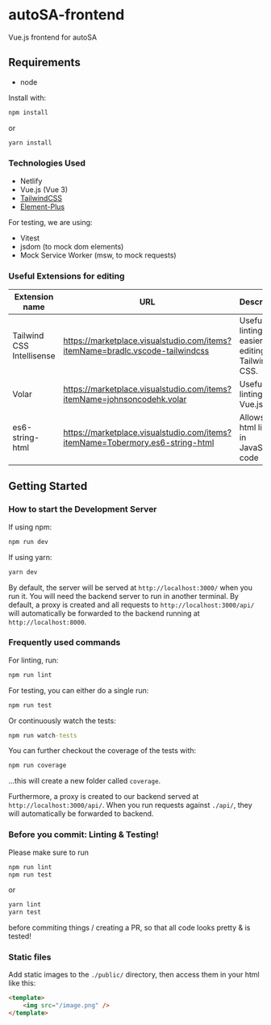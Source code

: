 # autoSA-frontend
Vue.js frontend for autoSA

## Requirements
- node

Install with:
```cmd
npm install
```
or
```cmd
yarn install
```

### Technologies Used
- Netlify
- Vue.js (Vue 3)
- [TailwindCSS](https://tailwindcss.com/)
- [Element-Plus](https://element-plus.org/en-US/component/button.html)

For testing, we are using:
- Vitest
- jsdom (to mock dom elements)
- Mock Service Worker (msw, to mock requests)

### Useful Extensions for editing

| Extension name | URL | Description |
| -------------- | --- | ----------- |
| Tailwind CSS Intellisense | https://marketplace.visualstudio.com/items?itemName=bradlc.vscode-tailwindcss | Useful linting for easier time editing with Tailwind CSS. |
| Volar | https://marketplace.visualstudio.com/items?itemName=johnsoncodehk.volar | Useful linting for Vue.js |
| es6-string-html | https://marketplace.visualstudio.com/items?itemName=Tobermory.es6-string-html | Allows for html linting in JavaScript code |

## Getting Started

### How to start the Development Server

If using npm:
```cmd
npm run dev
```
If using yarn:
```cmd
yarn dev
```

By default, the server will be served at `http://localhost:3000/` when you run it.
You will need the backend server to run in another terminal. By default, a proxy is created and all requests to `http://localhost:3000/api/` will automatically be forwarded to the backend running at `http://localhost:8000`. 

### Frequently used commands

For linting, run:
```cmd
npm run lint
```

For testing, you can either do a single run:
```cmd
npm run test
```

Or continuously watch the tests:
```cmd
npm run watch-tests
```

You can further checkout the coverage of the tests with:
```cmd
npm run coverage
```
...this will create a new folder called `coverage`. 


Furthermore, a proxy is created to our backend served at `http://localhost:3000/api/`. When you run requests against `./api/`, they will automatically be forwarded to backend.


### Before you commit: Linting & Testing!
Please make sure to run 

```cmd
npm run lint
npm run test
```
or

```cmd
yarn lint
yarn test
```

before commiting things / creating a PR, so that all code looks pretty & is tested!

### Static files
Add static images to the `./public/` directory, then access them in your html like this:
```html
<template>
    <img src="/image.png" />
</template>
```